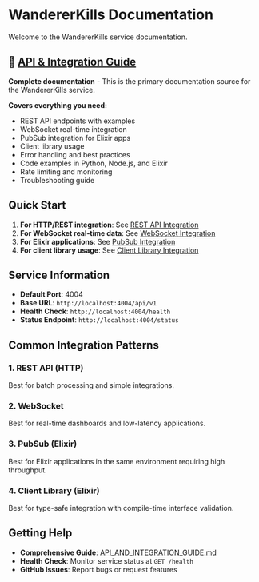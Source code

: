 # WandererKills Documentation

Welcome to the WandererKills service documentation.

## 📖 [API & Integration Guide](API_AND_INTEGRATION_GUIDE.md)

**Complete documentation** - This is the primary documentation source for the WandererKills service.

**Covers everything you need:**
- REST API endpoints with examples
- WebSocket real-time integration
- PubSub integration for Elixir apps  
- Client library usage
- Error handling and best practices
- Code examples in Python, Node.js, and Elixir
- Rate limiting and monitoring
- Troubleshooting guide

## Quick Start

1. **For HTTP/REST integration**: See [REST API Integration](API_AND_INTEGRATION_GUIDE.md#rest-api-integration)
2. **For WebSocket real-time data**: See [WebSocket Integration](API_AND_INTEGRATION_GUIDE.md#websocket-integration)
3. **For Elixir applications**: See [PubSub Integration](API_AND_INTEGRATION_GUIDE.md#pubsub-integration-elixir-applications)
4. **For client library usage**: See [Client Library Integration](API_AND_INTEGRATION_GUIDE.md#client-library-integration-elixir)

## Service Information

- **Default Port**: 4004
- **Base URL**: `http://localhost:4004/api/v1`
- **Health Check**: `http://localhost:4004/health`
- **Status Endpoint**: `http://localhost:4004/status`

## Common Integration Patterns

### 1. REST API (HTTP)

Best for batch processing and simple integrations.

### 2. WebSocket

Best for real-time dashboards and low-latency applications.

### 3. PubSub (Elixir)

Best for Elixir applications in the same environment requiring high throughput.

### 4. Client Library (Elixir)

Best for type-safe integration with compile-time interface validation.

## Getting Help

- **Comprehensive Guide**: [API_AND_INTEGRATION_GUIDE.md](API_AND_INTEGRATION_GUIDE.md)
- **Health Check**: Monitor service status at `GET /health`
- **GitHub Issues**: Report bugs or request features
